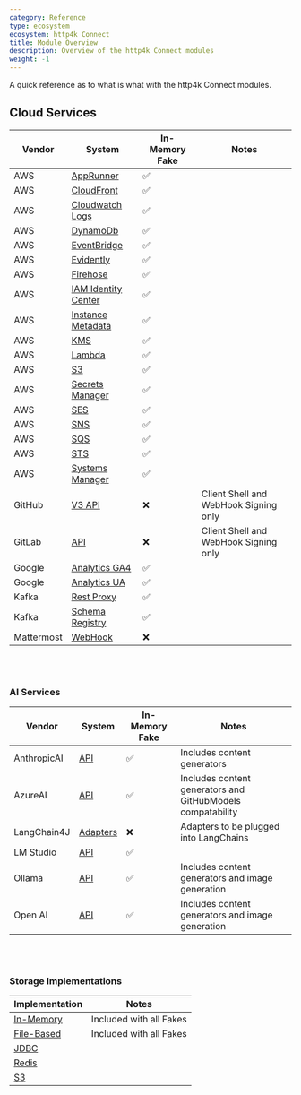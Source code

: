 ```yaml
---
category: Reference
type: ecosystem
ecosystem: http4k Connect
title: Module Overview
description: Overview of the http4k Connect modules
weight: -1
---
```


A quick reference as to what is what with the http4k Connect modules.

## Cloud Services

| Vendor     | System                                            | In-Memory Fake | Notes                                 |
|------------|---------------------------------------------------|----------------|---------------------------------------|
| AWS        | [AppRunner](./amazon/apprunner)                   | ✅              |                                       |
| AWS        | [CloudFront](./amazon/cloudfront)                 | ✅              |                                       |
| AWS        | [Cloudwatch Logs](./amazon/cloudwatchlogs)        | ✅              |                                       |
| AWS        | [DynamoDb](./amazon/dynamodb)                     | ✅              |                                       |
| AWS        | [EventBridge](./amazon/eventbridge)               | ✅              |                                       |
| AWS        | [Evidently](./amazon/evidently)                   | ✅              |                                       |
| AWS        | [Firehose](./amazon/firehose)                     | ✅              |                                       |
| AWS        | [IAM Identity Center](./amazon/iamidentitycenter) | ✅              |                                       |
| AWS        | [Instance Metadata](./amazon/instancemetadata)    | ✅              |                                       |
| AWS        | [KMS](./amazon/kms)                               | ✅              |                                       |
| AWS        | [Lambda](./amazon/lambda)                         | ✅              |                                       |
| AWS        | [S3](./amazon/s3)                                 | ✅              |                                       |
| AWS        | [Secrets Manager](./amazon/secretsmanager)        | ✅              |                                       |
| AWS        | [SES](./amazon/ses)                               | ✅              |                                       |
| AWS        | [SNS](./amazon/sns)                               | ✅              |                                       |
| AWS        | [SQS](./amazon/sqs)                               | ✅              |                                       |
| AWS        | [STS](./amazon/sts)                               | ✅              |                                       |
| AWS        | [Systems Manager](./amazon/systemsmanager)        | ✅              |                                       |
| GitHub     | [V3 API](./github)                                | ❌              | Client Shell and WebHook Signing only |
| GitLab     | [API](./gitlab)                                   | ❌              | Client Shell and WebHook Signing only |
| Google     | [Analytics GA4](./google/analytics-ga4)           | ✅              |                                       |
| Google     | [Analytics UA](./google/analytics-ua)             | ✅              |                                       |
| Kafka      | [Rest Proxy](./kafka/rest)                        | ✅              |                                       |
| Kafka      | [Schema Registry](./kafka/schemaregistry)         | ✅              |                                       |
| Mattermost | [WebHook](./mattermost)                           | ❌              |                                       |

<br/>
<br/>

### AI Services

| Vendor      | System                  | In-Memory Fake | Notes                                                      |
|-------------|-------------------------|----------------|------------------------------------------------------------|
| AnthropicAI | [API](./anthropic)      | ✅              | Includes content generators                                |
| AzureAI     | [API](./azure)          | ✅              | Includes content generators and GitHubModels compatability |
| LangChain4J | [Adapters](./langchain) | ❌              | Adapters to be plugged into LangChains                     |
| LM Studio   | [API](./lmstudio)       | ✅              |                                                            |
| Ollama      | [API](./ollama)         | ✅              | Includes content generators and image generation           |
| Open AI     | [API](./openai)         | ✅              | Includes content generators and image generation           |

<br/>
<br/>

### Storage Implementations

| Implementation               | Notes                   |
|------------------------------|-------------------------|
| [In-Memory](./storage/core)  | Included with all Fakes |
| [File-Based](./storage/core) | Included with all Fakes |
| [JDBC](./storage/jdbc)       |                         |
| [Redis](./storage/redis)     |                         |
| [S3](./storage/s3)           |                         |
